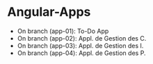 # Angular-Apps

- On branch (app-01): To-Do App
- On branch (app-02): Appl. de Gestion des C.
- On branch (app-03): Appl. de Gestion des I.
- On branch (app-04): Appl. de Gestion des P.
